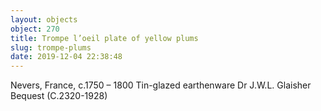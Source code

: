 ```yaml
---
layout: objects
object: 270
title: Trompe l’oeil plate of yellow plums  
slug: trompe-plums
date: 2019-12-04 22:38:48
---
```

Nevers, France, c.1750 – 1800 Tin-glazed earthenware  Dr J.W.L. Glaisher Bequest (C.2320-1928)
